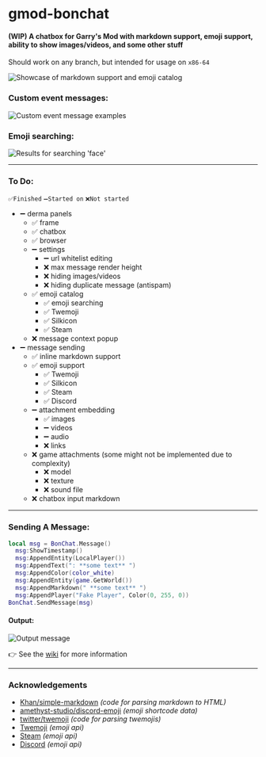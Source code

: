 # gmod-bonchat
#### (WIP) A chatbox for Garry's Mod with markdown support, emoji support, ability to show images/videos, and some other stuff
Should work on any branch, but intended for usage on `x86-64`

![](https://user-images.githubusercontent.com/59924045/169673128-443d5b49-9913-499d-a5bf-3fdb157df680.png "Showcase of markdown support and emoji catalog")

### Custom event messages:

![](https://user-images.githubusercontent.com/59924045/164572492-b4132cf9-31b7-4132-9ac2-0aa88af5090b.png "Custom event message examples")

### Emoji searching:

![](https://user-images.githubusercontent.com/59924045/169673135-03259537-84a4-4ba0-a42e-7e3936c3994e.png "Results for searching 'face'")

---

### To Do:
`✅Finished` `➖Started on` `❌Not started`
- ➖ derma panels
  - ✅ frame
  - ✅ chatbox
  - ✅ browser
  - ➖ settings
    - ➖ url whitelist editing
    - ❌ max message render height
    - ❌ hiding images/videos
    - ❌ hiding duplicate message (antispam)
  - ✅ emoji catalog
    - ✅ emoji searching
    - ✅ Twemoji
    - ✅ Silkicon
    - ✅ Steam
  - ❌ message context popup
- ➖ message sending
  - ✅ inline markdown support
  - ✅ emoji support
    - ✅ Twemoji
    - ✅ Silkicon
    - ✅ Steam
    - ✅ Discord
  - ➖ attachment embedding
    - ✅ images
    - ➖ videos
    - ➖ audio
    - ❌ links
  - ❌ game attachments (some might not be implemented due to complexity)
    - ❌ model
    - ❌ texture
    - ❌ sound file
  - ❌ chatbox input markdown

---

### Sending A Message:

```lua
local msg = BonChat.Message()
  msg:ShowTimestamp()
  msg:AppendEntity(LocalPlayer())
  msg:AppendText(": **some text** ")
  msg:AppendColor(color_white)
  msg:AppendEntity(game.GetWorld())
  msg:AppendMarkdown(" **some text** ")
  msg:AppendPlayer("Fake Player", Color(0, 255, 0))
BonChat.SendMessage(msg)
```

#### Output:

![](https://user-images.githubusercontent.com/59924045/164576612-83366b09-875f-4f06-b2b9-64f7f73025df.png "Output message")

👉 See the [wiki](https://github.com/Bonyoze/gmod-bonchat/wiki) for more information

---

### Acknowledgements
- [Khan/simple-markdown](https://github.com/Khan/simple-markdown) *(code for parsing markdown to HTML)*
- [amethyst-studio/discord-emoji](https://github.com/amethyst-studio/discord_emoji) *(emoji shortcode data)*
- [twitter/twemoji](https://github.com/twitter/twemoji) *(code for parsing twemojis)*
- [Twemoji](https://twemoji.twitter.com) *(emoji api)*
- [Steam](https://store.steampowered.com) *(emoji api)*
- [Discord](https://discord.com) *(emoji api)*
